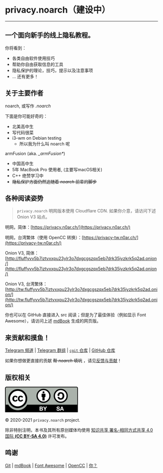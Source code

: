 # privacy.noarch（建设中）

---

## 一个面向新手的线上隐私教程。

你将看到：
- 各类自由软件使用技巧
- 帮助你自由获取信息的工具
- 隐私保护的理论，技巧，提示以及注意事项
- ... 还有更多！

## 关于主要作者

noarch, 或写作 *.noarch*

下面是你可能好奇的：
- 北美高中生
- 写代码很菜
- i3-wm on Debian testing
	- 所以我为什么叫 noarch 呢

armFusion (aka. *\_armFusion\**)

- 中国高中生
- 5年 MacBook Pro 使用者, (主要写macOS相关)
- C++ 绝赞学习中
- ~~隐私保护方面仍然追随着 *noarch* 前辈的脚步~~

## 各种阅读姿势

> <i class="fas fa-info-circle"></i> `privacy.noarch` 明网版本使用 Cloudflare CDN. 如果你介意，请访问下述 Onion V3 站点。

明网，简体：[https://privacy.n0ar.ch/](https://privacy.n0ar.ch/)

明网，台湾繁体（使用 OpenCC 转换）：[https://privacy-tw.n0ar.ch/](https://privacy-tw.n0ar.ch/)

Onion V3, 简体：[http://fluffyvv5b7iztvxxpu23ylr3o7dxgcgszqx5eb7drk35jyzkrk5q2ad.onion/](http://fluffyvv5b7iztvxxpu23ylr3o7dxgcgszqx5eb7drk35jyzkrk5q2ad.onion/)

Onion V3, 台湾繁体：[http://tw.fluffyvv5b7iztvxxpu23ylr3o7dxgcgszqx5eb7drk35jyzkrk5q2ad.onion/](http://tw.fluffyvv5b7iztvxxpu23ylr3o7dxgcgszqx5eb7drk35jyzkrk5q2ad.onion/)

你也可以在 GitHub 直接进入 src 阅读；但是为了最佳体验（例如显示 Font Awesome），请访问上述 [mdBook](https://github.com/rust-lang/mdBook) 生成的网页版。

## 来贡献和摸鱼！

[<i class="fab fa-telegram"></i> Telegram 频道](https://t.me/privacy_noarch) | [<i class="fab fa-telegram"></i> Telegram 群组](https://t.me/chat_privacy_noarch) | [<i class="fab fa-git-alt"></i> `cgit` 仓库](https://git.n0ar.ch/privacy) | [<i class="fab fa-github"></i> GitHub 仓库](https://github.com/noarchwastaken/privacy)

如果你想做更直接的贡献 ~~帮 *noarch* 填坑~~ ，请见[反馈与贡献](CONTRIBUTING.md)！

## 版权相关

![CC BY-SA](images/by-sa.svg)

© 2020-2021 `privacy.noarch` project.

除非特别注明，本书及其所有原创媒体均使用 [知识共享 署名-相同方式共享 4.0 国际 **(CC BY-SA 4.0)**](https://creativecommons.org/licenses/by-sa/4.0/legalcode.zh-Hans) 许可发布。

## 鸣谢

[<i class="fab fa-git-alt"></i> Git](https://git-scm.com/) | [<i class="fa fa-book"></i> mdBook](https://github.com/rust-lang/mdBook) | [<i class="fab fa-font-awesome-flag"></i> Font Awesome](https://fontawesome.com/) | [OpenCC](https://github.com/BYVoid/OpenCC) | [<i class="fas fa-user-secret"></i> 你？](CONTRIBUTING.md)
